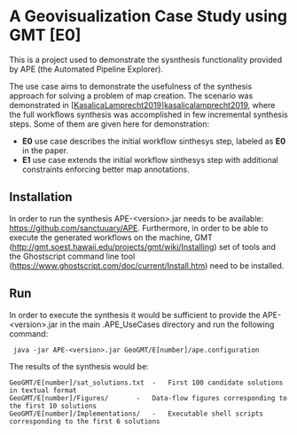 

# A Geovisualization Case Study using GMT [E0]

This is a project used to demonstrate the sysnthesis functionality provided by APE (the Automated Pipeline Explorer). 

The use case aims to demonstrate the usefulness of the synthesis approach for solving a problem of map creation. The scenario was demonstrated in [[KasalicaLamprecht2019]][kasalicalamprecht2019], where the full workflows synthesis was accomplished in few incremental synthesis steps. Some of them are given here for demonstration:
- **E0** use case describes the initial workflow sinthesys step, labeled as **E0** in the paper.
- **E1** use case extends the initial workflow sinthesys step with additional constraints enforcing better map annotations.

## Installation
In order to run the synthesis APE-&lt;version>.jar needs to be available: https://github.com/sanctuuary/APE. Furthermore, in order to be able to execute the generated workflows on the machine, GMT (http://gmt.soest.hawaii.edu/projects/gmt/wiki/Installing) set of tools and the Ghostscript command line tool (https://www.ghostscript.com/doc/current/Install.htm) need to be installed.

## Run

In order to execute the synthesis it would be sufficient to provide the APE-&lt;version>.jar in the main .APE_UseCases directory and run the following command:

```shell
 java -jar APE-<version>.jar GeoGMT/E[number]/ape.configuration
```
The results of the synthesis would be:

	GeoGMT/E[number]/sat_solutions.txt	-	First 100 candidate solutions in textual format
	GeoGMT/E[number]/Figures/		-	Data-flow figures corresponding to the first 10 solutions
	GeoGMT/E[number]/Implementations/	-	Executable shell scripts corresponding to the first 6 solutions


[kasalicalamprecht2019]: https://doi.org/10.1007/978-3-030-24302-9_34 "Workflow Discovery Through Semantic Constraints: A Geovisualization Case Study"
